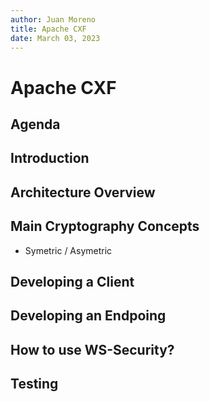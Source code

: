 ```yaml
---
author: Juan Moreno
title: Apache CXF
date: March 03, 2023
---
```

# Apache CXF

## Agenda

## Introduction

## Architecture Overview

## Main Cryptography Concepts

-  Symetric / Asymetric

## Developing a Client

## Developing an Endpoing

## How to use WS-Security?

## Testing

